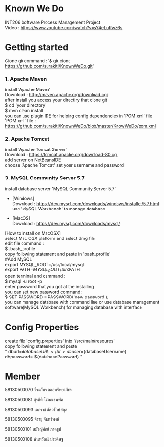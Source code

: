 # Known We Do

INT206 Software Process Management Project  </br>
Video : https://www.youtube.com/watch?v=sY4eLuRwZ6s

# Getting started
Clone git command : '$ git clone https://github.com/surakiti/KnownWeDo.git'

### 1. Apache Maven 
install 'Apache Maven'</br>
Download : http://maven.apache.org/download.cgi</br>
after install you access your directiry that clone git </br>
$ cd 'your directory'</br>
$ mvn clean install</br>
you can use plugin IDE for helping config dependencies in 'POM.xml' file </br>
'POM.xml' file : https://github.com/surakiti/KnownWeDo/blob/master/KnowWeDo/pom.xml


### 2. Apache Tomcat  
install 'Apache Tomcat Server' </br>
Download : https://tomcat.apache.org/download-80.cgi   </br>
add server on NetBeansIDE </br>
choose 'Apache Tomcat' set your username and password   



### 3. MySQL Community Server 5.7 	
install database server 'MySQL Community Server 5.7'

* [Windows]  
Download : https://dev.mysql.com/downloads/windows/installer/5.7.html  
use 'MySQL Workbench' to manage database

* [MacOS]  
Download : https://dev.mysql.com/downloads/mysql/ </br>

[How to install on MacOSX]</br>
select Mac OSX platform and select dmg file</br>
edit file command : </br>
$ .bash_profile</br>
copy following statement and paste in 'bash_profile'</br>
#Add MySQL</br>
export MYSQL_ROOT=/usr/local/mysql </br>
export PATH=$MYSQL_ROOT/bin:$PATH</br>
open terminal and cammand :</br>
$ mysql -u root -p</br>
enter password that you got at the installing</br>
you can set new password command:</br>
$ SET PASSWORD = PASSWORD('new password');</br>
you can manage database with command line or use database management software(MySQL Workbench) for managing database with interface

# Config Properties
create file 'config.properties' into '/src/main/resoures'</br>
copy following statement and paste</br>
" dburl=${databaseURL}</br>
dbuser=${databaseUsername}</br>
dbpassword= ${databasePassword} "

# Member

58130500070 วีระภัทร ลออทรัพยาภัทร

58130500081 สุรกิติ โสภณธนพัต

58130500093 เอกราช อัศวรักษ์สกุล

58130500095 จิรายุ จันทร์พงษ์

58130500101 สมัชญ์ศักย์ ภาคธูป

58130500108 ฉันทวัฒน์ ประดิษฐ